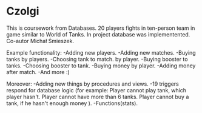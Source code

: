 # Czolgi
This is coursework from Databases. 20 players fights in ten-person team in game similar to World of Tanks. In project database was implementented. 
Co-autor Michał Śmieszek.

Example functionality:
-Adding new players.
-Adding new matches.
-Buying tanks by players.
-Choosing tank to match. by player. 
-Buying booster to tanks. 
-Choosing booster to tank. 
-Buying money by player. 
-Adding money after match. 
-And more :) 

Moreover:
-Adding new things by procedures and views. 
-19 triggers respond for database logic (for example: Player cannot play tank, which player hasn't. Player cannot have more than 6 tanks. Player cannot buy a tank, if he hasn't enough money ).
-Functions(stats).
